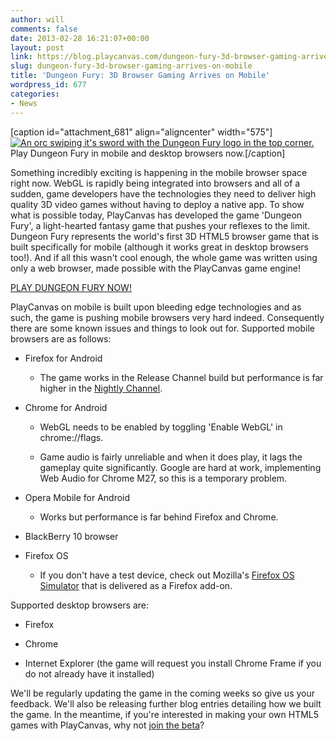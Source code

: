 ```yaml
---
author: will
comments: false
date: 2013-02-28 16:21:07+00:00
layout: post
link: https://blog.playcanvas.com/dungeon-fury-3d-browser-gaming-arrives-on-mobile/
slug: dungeon-fury-3d-browser-gaming-arrives-on-mobile
title: 'Dungeon Fury: 3D Browser Gaming Arrives on Mobile'
wordpress_id: 677
categories:
- News
---
```


[caption id="attachment_681" align="aligncenter" width="575"][![An orc swiping it's sword with the Dungeon Fury logo in the top corner.](/wp-content/uploads/2013/02/dungeon_fury2.jpg)](http://dungeonfury.playcanvas.com/) Play Dungeon Fury in mobile and desktop browsers now.[/caption]

Something incredibly exciting is happening in the mobile browser space right now. WebGL is rapidly being integrated into browsers and all of a sudden, game developers have the technologies they need to deliver high quality 3D video games without having to deploy a native app. To show what is possible today, PlayCanvas has developed the game 'Dungeon Fury', a light-hearted fantasy game that pushes your reflexes to the limit. Dungeon Fury represents the world's first 3D HTML5 browser game that is built specifically for mobile (although it works great in desktop browsers too!). And if all this wasn't cool enough, the whole game was written using only a web browser, made possible with the PlayCanvas game engine!

[PLAY DUNGEON FURY NOW!](http://dungeonfury.playcanvas.com/)

PlayCanvas on mobile is built upon bleeding edge technologies and as such, the game is pushing mobile browsers very hard indeed. Consequently there are some known issues and things to look out for. Supported mobile browsers are as follows:



	
  * Firefox for Android

	
    * The game works in the Release Channel build but performance is far higher in the [Nightly Channel](http://nightly.mozilla.org/).




	
  * Chrome for Android

	
    * WebGL needs to be enabled by toggling 'Enable WebGL' in chrome://flags.

	
    * Game audio is fairly unreliable and when it does play, it lags the gameplay quite significantly. Google are hard at work, implementing Web Audio for Chrome M27, so this is a temporary problem.




	
  * Opera Mobile for Android

	
    * Works but performance is far behind Firefox and Chrome.




	
  * BlackBerry 10 browser

	
  * Firefox OS

	
    * If you don't have a test device, check out Mozilla's [Firefox OS Simulator](https://addons.mozilla.org/en-US/firefox/addon/firefox-os-simulator/) that is delivered as a Firefox add-on.





Supported desktop browsers are:

	
  * Firefox

	
  * Chrome

	
  * Internet Explorer (the game will request you install Chrome Frame if you do not already have it installed)


We'll be regularly updating the game in the coming weeks so give us your feedback. We'll also be releasing further blog entries detailing how we built the game. In the meantime, if you're interested in making your own HTML5 games with PlayCanvas, why not [join the beta](http://playcanvas.com/join-us/)?

